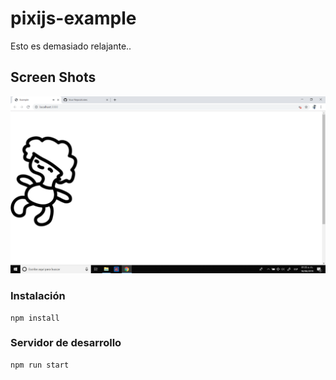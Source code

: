 # pixijs-example
Esto es demasiado relajante..

## Screen Shots
![](resources/ss.png)

### Instalación

```
npm install
```
### Servidor de desarrollo
```
npm run start
```
